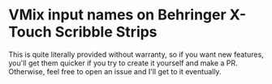 # VMix input names on Behringer X-Touch Scribble Strips

This is quite literally provided without warranty, so if you want new features, 
you'll get them quicker if you try to create it yourself and make a PR.
Otherwise, feel free to open an issue and I'll get to it eventually.
